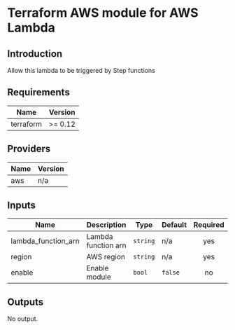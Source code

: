# Terraform AWS module for AWS Lambda

## Introduction  
Allow this lambda to be triggered by Step functions

## Requirements

| Name | Version |
|------|---------|
| terraform | >= 0.12 |

## Providers

| Name | Version |
|------|---------|
| aws | n/a |

## Inputs

| Name | Description | Type | Default | Required |
|------|-------------|------|---------|:--------:|
| lambda\_function\_arn | Lambda function arn | `string` | n/a | yes |
| region | AWS region | `string` | n/a | yes |
| enable | Enable module | `bool` | `false` | no |

## Outputs

No output.

